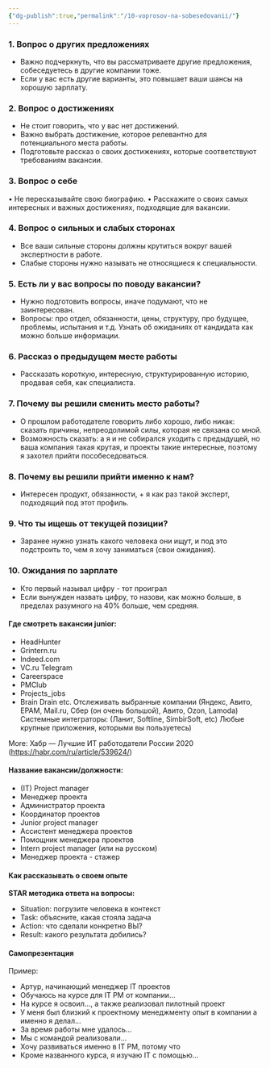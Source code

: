 ```yaml
---
{"dg-publish":true,"permalink":"/10-voprosov-na-sobesedovanii/"}
---
```


### 1. Вопрос о других предложениях   
- Важно подчеркнуть, что вы рассматриваете другие предложения, собеседуетесь в другие компании тоже.
- Если у вас есть другие варианты, это повышает ваши шансы на хорошую зарплату.
### 2. Вопрос о достижениях
- Не стоит говорить, что у вас нет достижений.
- Важно выбрать достижение, которое релевантно для потенциального места работы.
- Подготовьте рассказ о своих достижениях, которые соответствуют требованиям вакансии.
### 3. Вопрос о себе
• Не пересказывайте свою биографию.
• Расскажите о своих самых интересных и важных достижениях, подходящие для вакансии.
### 4. Вопрос о сильных и слабых сторонах
- Все ваши сильные стороны должны крутиться вокруг вашей экспертности в работе.
- Слабые стороны нужно называть не относящиеся к специальности.
### 5. Есть ли у вас вопросы по поводу вакансии?
- Нужно подготовить вопросы, иначе подумают, что не заинтересован.
- Вопросы: про отдел, обязанности, цены, структуру, про будущее, проблемы, испытания и т.д. Узнать об ожиданиях от кандидата как можно больше информации.
### 6. Рассказ о предыдущем месте работы
- Рассказать короткую, интересную, структурированную историю, продавая себя, как специалиста.
### 7. Почему вы решили сменить место работы?
- О прошлом работодателе говорить либо хорошо, либо никак: сказать причины, непреодолимой силы, которая не связана со мной.
- Возможность сказать: а я и не собирался уходить с предыдущей, но ваша компания такая крутая, и проекты такие интересные, поэтому я захотел прийти пособеседоваться.
### 8. Почему вы решили прийти именно к нам?
- Интересен продукт, обязанности, + я как раз такой эксперт, подходящий под этот профиль. 
### 9. Что ты ищешь от текущей позиции?
- Заранее нужно узнать какого человека они ищут, и под это подстроить то, чем я хочу заниматься (свои ожидания).
### 10. Ожидания по зарплате
- Кто первый называл цифру - тот проиграл
- Если вынужден назвать цифру, то назови, как можно больше, в пределах разумного на 40% больше, чем средняя.



#### Где смотреть вакансии junior:
- HeadHunter
- Grintern.ru
- Indeed.com
- VC.ru
TeIegram
- Careerspace
- РМClub
- Projects_jobs
- Brain Drain etc.
Отслеживать выбранные компании
(Яндекс, Авито, ЕРАМ, Mail.ru, Сбер (он очень большой), Авито, Ozon, Lamoda)
Системные интеграторы:
(Ланит, Softline, SimbirSoft, etc)
Любые крупные приложения, которыми вы пользуетесь)

More: Хабр — Лучшие ИТ работодатели России
2020 (https://habr.com/ru/article/539624/)

#### Название вакансии/должности:
- (IT) Project manager
- Менеджер проекта
- Администратор проекта
- Координатор проектов
- Junior project manager
- Ассистент менеджера проектов
- Помощник менеджера проектов
- Intern project manager (или на русском)
- Менеджер проекта - стажер

#### Как рассказывать о своем опыте
**STAR методика ответа на вопросы:**
- Situation: погрузите человека в контекст
- Task: объясните, какая стояла задача
- Action: что сделали конкретно ВЫ?
- Result: какого результата добились?

#### Самопрезентация
Пример:
- Артур, начинающий менеджер lT проектов
- Обучаюсь на курсе для IT РМ от компании...
- На курсе я освоил..., а также реализовал пилотный проект
- У меня был близкий к проектному менеджменту опыт в компании а именно я делал...
- За время работы мне удалось...
- Мы с командой реализовали...
- Хочу развиваться именно в IT РМ, потому что
- Кроме названного курса, я изучаю IТ с помощью...
